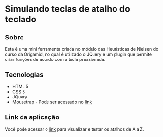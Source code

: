 # Simulando teclas de atalho do teclado

## Sobre
Esta é uma mini ferramenta criada no módulo das Heurísticas de Nielsen do curso da Origamid, no qual é utilizado o JQuery e um plugin que permite criar funções de acordo com a tecla pressionada.

## Tecnologias
  * HTML 5
  * CSS 3
  * JQuery
  * Mousetrap - Pode ser acessado no [link](https://craig.is/killing/mice)

## Link da aplicação
Você pode acessar o [link](https://misakilive.github.io/atalhos/) para visualizar e testar os atalhos de A a Z.
